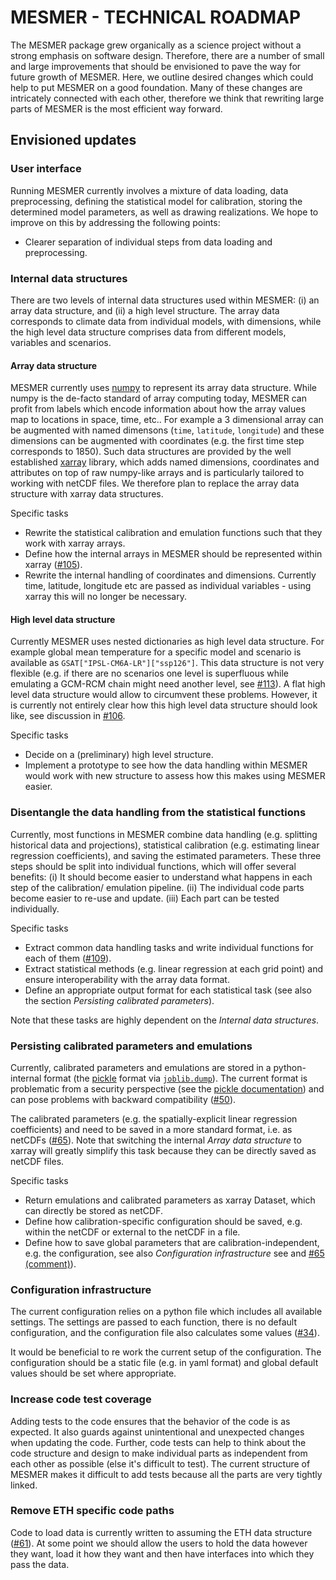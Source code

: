 # MESMER - TECHNICAL ROADMAP

The MESMER package grew organically as a science project without a strong emphasis on software design.
Therefore, there are a number of small and large improvements that should be envisioned to pave the way for future growth of MESMER.
Here, we outline desired changes which could help to put MESMER on a good foundation.
Many of these changes are intricately connected with each other, therefore we think that rewriting large parts of MESMER is the most efficient way forward.

## Envisioned updates

### User interface

Running MESMER currently involves a mixture of data loading, data preprocessing, defining the statistical model for calibration, storing the determined model parameters, as well as drawing realizations. We hope to improve on this by addressing the following points:


- Clearer separation of individual steps from data loading and preprocessing.


### Internal data structures

There are two levels of internal data structures used within MESMER: (i) an array data structure, and (ii) a high level structure. The array data corresponds to climate data from individual models, with dimensions, while the high level data structure comprises data from different models, variables and scenarios.

#### Array data structure

MESMER currently uses [numpy](https://numpy.org/) to represent its array data structure.
While numpy is the de-facto standard of array computing today, MESMER can profit from labels which encode information about how the array values map to locations in space, time, etc..
For example a 3 dimensional array can be augmented with named dimensons (`time`, `latitude`, `longitude`) and these dimensions can be augmented with coordinates (e.g. the first time step corresponds to 1850).
Such data structures are provided by the well established [xarray](http://xarray.pydata.org/en/stable/) library, which adds named dimensions, coordinates and attributes on top of raw numpy-like arrays and is particularly tailored to working with netCDF files.
We therefore plan to replace the array data structure with xarray data structures.

Specific tasks
- Rewrite the statistical calibration and emulation functions such that they work with xarray arrays.
- Define how the internal arrays in MESMER should be represented within xarray ([#105](https://github.com/MESMER-group/mesmer/issues/105)).
- Rewrite the internal handling of coordinates and dimensions. Currently time, latitude, longitude etc are passed as individual variables - using xarray this will no longer be necessary.

#### High level data structure

Currently MESMER uses nested dictionaries as high level data structure. For example global mean temperature for a specific model and scenario is available as `GSAT["IPSL-CM6A-LR"]["ssp126"]`. This data structure is not very flexible (e.g. if there are no scenarios one level is superfluous while emulating a GCM-RCM chain might need another level, see [#113](https://github.com/MESMER-group/mesmer/issues/113)). A flat high level data structure would allow to circumvent these problems. However, it is currently not entirely clear how this high level data structure should look like, see discussion in [#106](https://github.com/MESMER-group/mesmer/issues/106).

Specific tasks
- Decide on a (preliminary) high level structure.
- Implement a prototype to see how the data handling within MESMER would work with new structure to assess how this makes using MESMER easier.

### Disentangle the data handling from the statistical functions

Currently, most functions in MESMER combine data handling (e.g. splitting historical data and projections), statistical calibration (e.g. estimating linear regression coefficients), and saving the estimated parameters. These three steps should be split into individual functions, which will offer several benefits: (i) It should become easier to understand what happens in each step of the calibration/ emulation pipeline. (ii) The individual code parts become easier to re-use and update. (iii) Each part can be tested individually.

Specific tasks
- Extract common data handling tasks and write individual functions for each of them ([#109](https://github.com/MESMER-group/mesmer/pull/109)).
- Extract statistical methods (e.g. linear regression at each grid point) and ensure interoperability with the array data format.
- Define an appropriate output format for each statistical task (see also the section _Persisting calibrated parameters_).

Note that these tasks are highly dependent on the _Internal data structures_.

### Persisting calibrated parameters and emulations

Currently, calibrated parameters and emulations are stored in a python-internal format (the [pickle](https://docs.python.org/3/library/pickle.html) format via [`joblib.dump`](https://joblib.readthedocs.io/en/latest/generated/joblib.dump.html)). The current format is problematic from a security perspective (see the [pickle documentation](https://docs.python.org/3/library/pickle.html)) and can pose problems with backward compatibility ([#50](https://github.com/MESMER-group/mesmer/issues/50)).

The calibrated parameters (e.g. the spatially-explicit linear regression coefficients) and  need to be saved in a more standard format, i.e. as netCDFs ([#65](https://github.com/MESMER-group/mesmer/issues/65)). Note that switching the internal _Array data structure_ to xarray will greatly simplify this task because they can be directly saved as netCDF files.

Specific tasks
- Return emulations and calibrated parameters as xarray Dataset, which can directly be stored as netCDF.
- Define how calibration-specific configuration should be saved, e.g. within the netCDF or external to the netCDF in a file.
- Define how to save global parameters that are calibration-independent, e.g. the configuration, see also _Configuration infrastructure_ see and [#65 (comment)](https://github.com/MESMER-group/mesmer/issues/65#issuecomment-959123361)).

### Configuration infrastructure

The current configuration relies on a python file which includes all available settings. The settings are passed to each function, there is no default configuration, and the configuration file also calculates some values ([#34](https://github.com/MESMER-group/mesmer/issues/34)).

It would be beneficial to re work the current setup of the configuration. The configuration should be a static file (e.g. in yaml format) and global default values should be set where appropriate.


### Increase code test coverage

Adding tests to the code ensures that the behavior of the code is as expected. It also guards against unintentional and unexpected changes when updating the code. Further, code tests can help to think about the code structure and design to make individual parts as independent from each other as possible (else it's difficult to test). The current structure of MESMER makes it difficult to add tests because all the parts are very tightly linked.

### Remove ETH specific code paths

Code to load data is currently written to assuming the ETH data structure ([#61](https://github.com/MESMER-group/mesmer/issues/61)). At some point we should allow the users to hold the data however they want, load it how they want and then have interfaces into which they pass the data.
